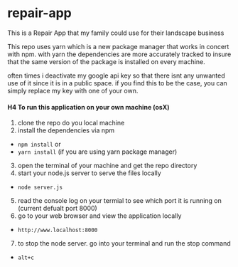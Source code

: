 # repair-app
This is a Repair App that my family could use for their landscape business

This repo uses yarn which is a new package manager that works in concert with npm. with yarn the dependencies are more accurately tracked to insure that the same version of the package is installed on every machine.

often times i deactivate my google api key so that there isnt any unwanted use of it since it is in a public space. if you find this to be the case, you can simply replace my key with one of your own.

#### H4 To run this application on your own machine (osX)
1. clone the repo do you local machine
2. install the dependencies via npm
  - `npm install`
            or
  - `yarn install` (if you are using yarn package manager)
3. open the terminal of your machine and get the repo directory
4. start your node.js server to serve the files locally
  - `node server.js`
5. read the console log on your termial to see which port it is running on (current defualt port 8000)
6. go to your web browser and view the application locally
  - `http://www.localhost:8000`
7. to stop the node server. go into your terminal and run the stop command
  - `alt+c`

